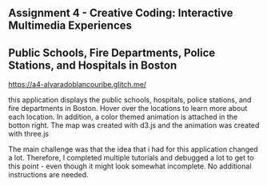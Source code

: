 Assignment 4 - Creative Coding: Interactive Multimedia Experiences
---

## Public Schools, Fire Departments, Police Stations, and Hospitals in Boston

https://a4-alvaradoblancouribe.glitch.me/

this application displays the public schools, hospitals, police stations, and fire departments in Boston. Hover over the locations to learn more about each location. In addition, a color themed animation is attached in the botton right. The map was created with d3.js and the animation was created with three.js 

The main challenge was that the idea that i had for this application changed a lot. Therefore, I completed multiple tutorials and debugged a lot to get to this point - even though it might look somewhat incomplete. No additional instructions are needed. 
